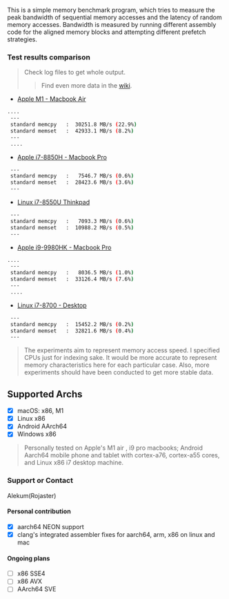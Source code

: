 This is a simple memory benchmark program, which tries to measure the peak bandwidth of sequential memory accesses and the latency of random memory accesses. Bandwidth is measured by running different assembly code for the aligned memory blocks and attempting different prefetch strategies.

### Test results comparison

> Check log files to get whole output.
>> Find even more data in the [wiki](https://github.com/ssvb/tinymembench/wiki).

* [Apple M1 - Macbook Air](m1.apple.log)

```bash
....
 ---
 standard memcpy   :  30251.8 MB/s (22.9%)
 standard memset   :  42933.1 MB/s (8.2%)
 ---
 ....
```

* [Apple i7-8850H - Macbook Pro](i7-8850H.apple.log)

```bash
 ---
 standard memcpy   :   7546.7 MB/s (0.6%)
 standard memset   :  28423.6 MB/s (3.6%)
 ---
```

* [Linux i7-8550U Thinkpad](i7-8550U.linux.log)

```bash
 ---
 standard memcpy   :   7093.3 MB/s (0.6%)
 standard memset   :  10988.2 MB/s (0.5%)
 ---
```

* [Apple i9-9980HK - Macbook Pro](i9.apple.log)

```bash
....
 ---
 standard memcpy   :   8036.5 MB/s (1.0%)
 standard memset   :  33126.4 MB/s (7.6%)
 ---
 ....
```

* [Linux i7-8700 - Desktop](i7-8700.linux.log)

```bash
 ---
 standard memcpy   :  15452.2 MB/s (0.2%)
 standard memset   :  32821.6 MB/s (0.4%)
 ---
```

> The experiments aim to represent memory access speed.
> I specified CPUs just for indexing sake. It would be more accurate to represent memory characteristics here for each particular case. Also, more experiments should have been conducted to get more stable data.

## Supported Archs
- [X] macOS: x86, M1
- [X] Linux x86
- [X] Android AArch64
- [X] Windows x86

> Personally tested on Apple's M1 air , i9 pro macbooks; Android Aarch64 mobile phone and tablet with cortex-a76, cortex-a55 cores,
> and Linux x86 i7 desktop machine. 

### Support or Contact
Alekum(Rojaster)

#### Personal contribution
- [X] aarch64 NEON support
- [X] clang's integrated assembler fixes for aarch64, arm, x86 on linux and mac

#### Ongoing plans
- [ ] x86 SSE4
- [ ] x86 AVX
- [ ] AArch64 SVE
